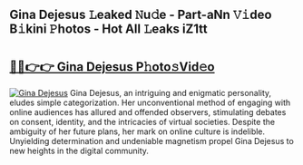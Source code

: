 ## Gina Dejesus 𝙻eaked 𝙽u𝚍e - Part-aNn 𝚅𝚒deo B𝚒kini 𝙿hotos - Hot All 𝙻eaks iZ1tt

# <h2><a href="http://ld0mh7t.urlbe.top/?page=Gina+Dejesus">🔗🔗👉👉 Gina Dejesus P𝚑oto𝚜Vid𝚎o</a></h2>

[![Gina Dejesus](https://i.imgur.com/eBuTRDB.gif)](http://ld0mh7t.urlbe.top/?page=Gina+Dejesus)
Gina Dejesus, an intriguing and enigmatic personality, eludes simple categorization. Her unconventional method of engaging with online audiences has allured and offended observers, stimulating debates on consent, identity, and the intricacies of virtual societies. Despite the ambiguity of her future plans, her mark on online culture is indelible. Unyielding determination and undeniable magnetism propel Gina Dejesus to new heights in the digital community.

